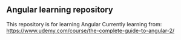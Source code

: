 ## Angular learning repository
This repository is for learning Angular
Currently learning from: https://www.udemy.com/course/the-complete-guide-to-angular-2/